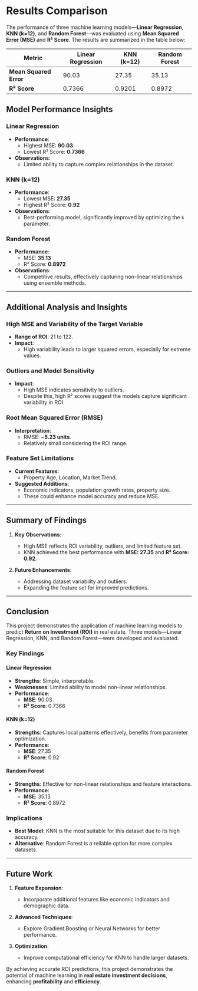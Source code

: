 # Results Comparison

The performance of three machine learning models—**Linear Regression**, **KNN (k=12)**, and **Random Forest**—was evaluated using **Mean Squared Error (MSE)** and **R² Score**. The results are summarized in the table below:

| Metric                  | Linear Regression | KNN (k=12) | Random Forest |
|-------------------------|-------------------|------------|---------------|
| **Mean Squared Error**  | 90.03            | 27.35      | 35.13         |
| **R² Score**            | 0.7366           | 0.9201     | 0.8972        |

## Model Performance Insights

### Linear Regression
- **Performance**:  
  - Highest MSE: **90.03**  
  - Lowest R² Score: **0.7366**
- **Observations**:  
  - Limited ability to capture complex relationships in the dataset.

### KNN (k=12)
- **Performance**:  
  - Lowest MSE: **27.35**  
  - Highest R² Score: **0.92**
- **Observations**:  
  - Best-performing model, significantly improved by optimizing the `k` parameter.

### Random Forest
- **Performance**:  
  - MSE: **35.13**  
  - R² Score: **0.8972**
- **Observations**:  
  - Competitive results, effectively capturing non-linear relationships using ensemble methods.

---

## Additional Analysis and Insights

### High MSE and Variability of the Target Variable
- **Range of ROI**: 21 to 122.  
- **Impact**:  
  - High variability leads to larger squared errors, especially for extreme values.

### Outliers and Model Sensitivity
- **Impact**:  
  - High MSE indicates sensitivity to outliers.
  - Despite this, high R² scores suggest the models capture significant variability in ROI.

### Root Mean Squared Error (RMSE)
- **Interpretation**:  
  - RMSE: ~**5.23 units**.  
  - Relatively small considering the ROI range.

### Feature Set Limitations
- **Current Features**:  
  - Property Age, Location, Market Trend.
- **Suggested Additions**:  
  - Economic indicators, population growth rates, property size.  
  - These could enhance model accuracy and reduce MSE.

---

## Summary of Findings
1. **Key Observations**:
   - High MSE reflects ROI variability, outliers, and limited feature set.
   - KNN achieved the best performance with **MSE: 27.35** and **R² Score: 0.92**.

2. **Future Enhancements**:
   - Addressing dataset variability and outliers.
   - Expanding the feature set for improved predictions.

---

## Conclusion

This project demonstrates the application of machine learning models to predict **Return on Investment (ROI)** in real estate. Three models—Linear Regression, KNN, and Random Forest—were developed and evaluated.

### Key Findings
#### Linear Regression
- **Strengths**: Simple, interpretable.  
- **Weaknesses**: Limited ability to model non-linear relationships.  
- **Performance**:  
  - **MSE**: 90.03  
  - **R² Score**: 0.7366  

#### KNN (k=12)
- **Strengths**: Captures local patterns effectively, benefits from parameter optimization.  
- **Performance**:  
  - **MSE**: 27.35  
  - **R² Score**: 0.92  

#### Random Forest
- **Strengths**: Effective for non-linear relationships and feature interactions.  
- **Performance**:  
  - **MSE**: 35.13  
  - **R² Score**: 0.8972  

### Implications
- **Best Model**: KNN is the most suitable for this dataset due to its high accuracy.  
- **Alternative**: Random Forest is a reliable option for more complex datasets.

---

## Future Work
1. **Feature Expansion**:  
   - Incorporate additional features like economic indicators and demographic data.

2. **Advanced Techniques**:  
   - Explore Gradient Boosting or Neural Networks for better performance.

3. **Optimization**:  
   - Improve computational efficiency for KNN to handle larger datasets.

By achieving accurate ROI predictions, this project demonstrates the potential of machine learning in **real estate investment decisions**, enhancing **profitability** and **efficiency**.

